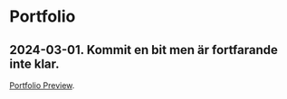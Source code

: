 # Portfolio
## 2024-03-01. Kommit en bit men är fortfarande inte klar. 

[Portfolio Preview](https://najibmuhammadi.github.io/Portfolio/Html/index.html).
